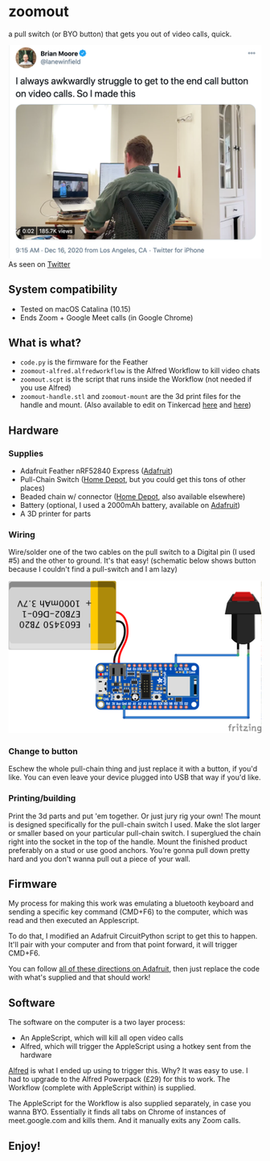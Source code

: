 # zoomout
 a pull switch (or BYO button) that gets you out of video calls, quick.
 
 ![Zoomout schematic](tweet.png)
 As seen on [Twitter](https://twitter.com/lanewinfield/status/1339257875034566656)
 
 ## System compatibility
 * Tested on macOS Catalina (10.15)
 * Ends Zoom + Google Meet calls (in Google Chrome)
 
 ## What is what?
 * `code.py` is the firmware for the Feather
 * `zoomout-alfred.alfredworkflow` is the Alfred Workflow to kill video chats
 * `zoomout.scpt` is the script that runs inside the Workflow (not needed if you use Alfred)
 * `zoomout-handle.stl` and `zoomout-mount` are the 3d print files for the handle and mount. (Also available to edit on Tinkercad [here](https://www.tinkercad.com/things/749yRW8q4SA) and [here](https://www.tinkercad.com/things/cFzmRNmvD24))
 
 ## Hardware
 ### Supplies
 * Adafruit Feather nRF52840 Express ([Adafruit](https://www.adafruit.com/product/4062))
 * Pull-Chain Switch ([Home Depot](https://www.homedepot.com/p/Gardner-Bender-3-Amp-Single-Pole-Single-Circuit-Pull-Chain-Switch-Brass-1-Pack-GSW-32/100124264?cm_mmc=ecc-_-THD_ORDER_CONFIRMATION_BOPIS-_-V1_M1_CA-_-Product_URL&ecc_ord=WM26797024), but you could get this tons of other places)
 * Beaded chain w/ connector ([Home Depot](https://www.homedepot.com/p/Commercial-Electric-3-ft-Polished-Brass-Beaded-Chain-with-Connector-82475/306596911?cm_mmc=ecc-_-THD_ORDER_CONFIRMATION_BOPIS-_-V1_M1_CA-_-Product_URL&ecc_ord=WM26797024), also available elsewhere)
 * Battery (optional, I used a 2000mAh battery, available on [Adafruit](https://www.adafruit.com/product/2011))
 * A 3D printer for parts
 ### Wiring
 Wire/solder one of the two cables on the pull switch to a Digital pin (I used #5) and the other to ground. It's that easy! (schematic below shows button because I couldn't find a pull-switch and I am lazy)
 
 ![Zoomout schematic](zoomout-schematic.png)
 ### Change to button
 Eschew the whole pull-chain thing and just replace it with a button, if you'd like. You can even leave your device plugged into USB that way if you'd like.
 
 ### Printing/building
 Print the 3d parts and put 'em together. Or just jury rig your own! The mount is designed specifically for the pull-chain switch I used. Make the slot larger or smaller based on your particular pull-chain switch. I superglued the chain right into the socket in the top of the handle. Mount the finished product preferably on a stud or use good anchors. You're gonna pull down pretty hard and you don't wanna pull out a piece of your wall. 
 
 ## Firmware
 My process for making this work was emulating a bluetooth keyboard and sending a specific key command (CMD+F6) to the computer, which was read and then executed an Applescript.
 
 To do that, I modified an Adafruit CircuitPython script to get this to happen. It'll pair with your computer and from that point forward, it will trigger CMD+F6.
 
 You can follow [all of these directions on Adafruit](https://learn.adafruit.com/ble-hid-keyboard-buttons-with-circuitpython/overview), then just replace the code with what's supplied and that should work!
 
 ## Software
 The software on the computer is a two layer process:
 
 * An AppleScript, which will kill all open video calls
 * Alfred, which will trigger the AppleScript using a hotkey sent from the hardware
 
 [Alfred](https://www.alfredapp.com/) is what I ended up using to trigger this. Why? It was easy to use. I had to upgrade to the Alfred Powerpack (£29) for this to work. The Workflow (complete with AppleScript within) is supplied.
 
 The AppleScript for the Workflow is also supplied separately, in case you wanna BYO. Essentially it finds all tabs on Chrome of instances of meet.google.com and kills them. And it manually exits any Zoom calls.

 ## Enjoy!